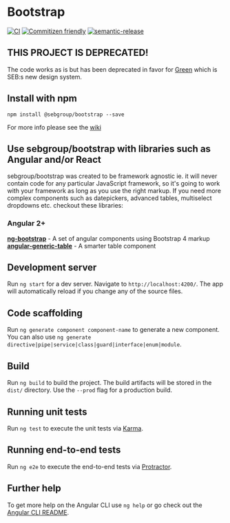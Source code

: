 # Bootstrap

[![CI](https://github.com/sebgroup/bootstrap/actions/workflows/main.yml/badge.svg?branch=master)](https://github.com/sebgroup/bootstrap/actions/workflows/main.yml)
[![Commitizen friendly](https://img.shields.io/badge/commitizen-friendly-brightgreen.svg)](http://commitizen.github.io/cz-cli/)
[![semantic-release](https://img.shields.io/badge/%20%20%F0%9F%93%A6%F0%9F%9A%80-semantic--release-e10079.svg)](https://github.com/semantic-release/semantic-release)

## THIS PROJECT IS DEPRECATED!

The code works as is but has been deprecated in favor for [Green](https://github.com/sebgroup/green) which is SEB:s new design system.

## Install with npm

```
npm install @sebgroup/bootstrap --save
```

For more info please see the [wiki](https://github.com/sebgroup/bootstrap/wiki)

## Use sebgroup/bootstrap with libraries such as Angular and/or React

sebgroup/bootstrap was created to be framework agnostic ie. it will never contain code for any particular JavaScript framework, so it's going to work with your framework as long as you use the right markup. If you need more complex components such as datepickers, advanced tables, multiselect dropdowns etc. checkout these libraries:

### Angular 2+

[**ng-bootstrap**](https://ng-bootstrap.github.io/) - A set of angular components using Bootstrap 4 markup
[**angular-generic-table**](https://hjalmers.github.io/angular-generic-table/start) - A smarter table component

## Development server

Run `ng start` for a dev server. Navigate to `http://localhost:4200/`. The app will automatically reload if you change any of the source files.

## Code scaffolding

Run `ng generate component component-name` to generate a new component. You can also use `ng generate directive|pipe|service|class|guard|interface|enum|module`.

## Build

Run `ng build` to build the project. The build artifacts will be stored in the `dist/` directory. Use the `--prod` flag for a production build.

## Running unit tests

Run `ng test` to execute the unit tests via [Karma](https://karma-runner.github.io).

## Running end-to-end tests

Run `ng e2e` to execute the end-to-end tests via [Protractor](http://www.protractortest.org/).

## Further help

To get more help on the Angular CLI use `ng help` or go check out the [Angular CLI README](https://github.com/angular/angular-cli/blob/master/README.md).
